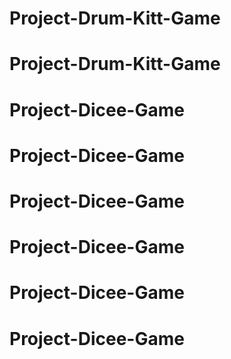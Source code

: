 # Project-Drum-Kitt-Game
# Project-Drum-Kitt-Game
# Project-Dicee-Game
# Project-Dicee-Game
# Project-Dicee-Game
# Project-Dicee-Game
# Project-Dicee-Game
# Project-Dicee-Game
